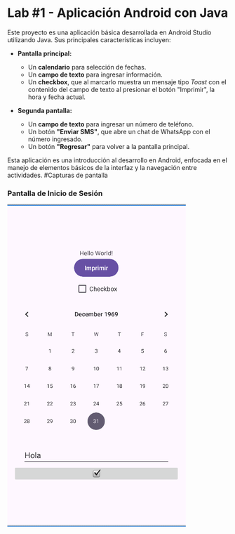 # Lab #1 - Aplicación Android con Java

Este proyecto es una aplicación básica desarrollada en Android Studio utilizando Java. Sus principales características incluyen:

* **Pantalla principal:**

  * Un **calendario** para selección de fechas.
  * Un **campo de texto** para ingresar información.
  * Un **checkbox**, que al marcarlo muestra un mensaje tipo *Toast* con el contenido del campo de texto al presionar el botón "Imprimir", la hora y fecha actual.

* **Segunda pantalla:**

  * Un **campo de texto** para ingresar un número de teléfono.
  * Un botón **"Enviar SMS"**, que abre un chat de WhatsApp con el número ingresado.
  * Un botón **"Regresar"** para volver a la pantalla principal.

Esta aplicación es una introducción al desarrollo en Android, enfocada en el manejo de elementos básicos de la interfaz y la navegación entre actividades.
#Capturas de pantalla

### Pantalla de Inicio de Sesión
![Pantalla calendario](./screenshots/lab1_1.png)

